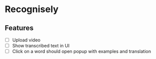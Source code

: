 # Recognisely

## Features

- [ ] Upload video
- [ ] Show transcribed text in UI
- [ ] Click on a word should open popup with examples and translation

